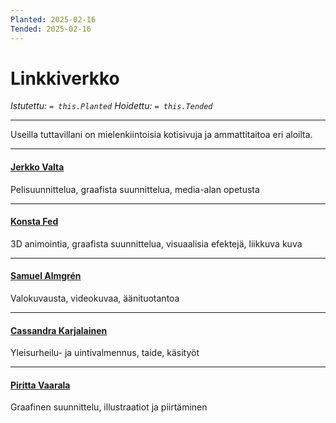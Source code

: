 ```yaml
---
Planted: 2025-02-16
Tended: 2025-02-16
---
```

# Linkkiverkko

*Istutettu: `= this.Planted`*
*Hoidettu: `= this.Tended`*

---

Useilla tuttavillani on mielenkiintoisia kotisivuja ja ammattitaitoa eri aloilta.

---
#### [Jerkko Valta](https://jerkkovalta.com/games)

Pelisuunnittelua, graafista suunnittelua, media-alan opetusta

---

#### [Konsta Fed](https://konstafed.com/)

3D animointia, graafista suunnittelua, visuaalisia efektejä, liikkuva kuva

---

#### [Samuel Almgrén](https://samuelalmgren.fi)

Valokuvausta, videokuvaa, äänituotantoa

---

#### [Cassandra Karjalainen](https://cassu.net)

Yleisurheilu- ja uintivalmennus, taide, käsityöt

---

#### [Piritta Vaarala](https://pirittavaarala.wixsite.com/designportfolio)

Graafinen suunnittelu, illustraatiot ja piirtäminen